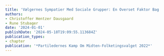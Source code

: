 ```yaml
---
title: 'Vælgernes Sympatier Med Sociale Grupper: En Overset Faktor Bag Partivalg'
authors:
- Christoffer Hentzer Dausgaard
- Rune Stubager
date: '2024-01-01'
publishDate: '2024-05-18T19:09:55.113684Z'
publication_types:
- chapter
publication: '*Partiledernes Kamp Om Midten-Folketingsvalget 2022*'
---
```


